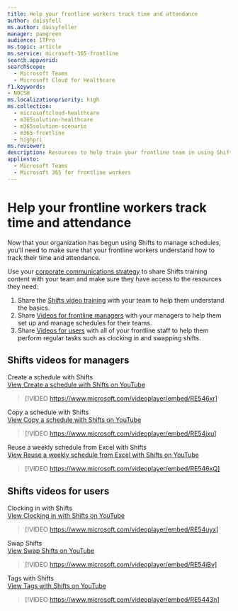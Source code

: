 ```yaml
---
title: Help your frontline workers track time and attendance
author: daisyfell
ms.author: daisyfeller
manager: pamgreen
audience: ITPro
ms.topic: article 
ms.service: microsoft-365-frontline 
search.appverid: 
searchScope:
  - Microsoft Teams
  - Microsoft Cloud for Healthcare
f1.keywords:
- NOCSH
ms.localizationpriority: high
ms.collection: 
  - microsoftcloud-healthcare
  - m365solution-healthcare
  - m365solution-scenario
  - m365-frontline
  - highpri
ms.reviewer: 
description: Resources to help train your frontline team in using Shifts to access and manage their schedules.
appliesto: 
  - Microsoft Teams
  - Microsoft 365 for frontline workers
---
```


# Help your frontline workers track time and attendance

Now that your organization has begun using Shifts to manage schedules, you'll need to make sure that your frontline workers understand how to track their time and attendance.

Use your [corporate communications strategy](flw-corp-comms.md) to share Shifts training content with your team and make sure they have access to the resources they need:

1. Share the [Shifts video training](https://support.microsoft.com/office/what-is-shifts-f8efe6e4-ddb3-4d23-b81b-bb812296b821) with your team to help them understand the basics.
2. Share [Videos for frontline managers](#shifts-videos-for-managers) with your managers to help them set up and manage schedules for their teams.
3. Share [Videos for users](#shifts-videos-for-users) with all of your frontline staff to help them perform regular tasks such as clocking in and swapping shifts.

## Shifts videos for managers

Create a schedule with Shifts <br>
[View Create a schedule with Shifts on YouTube](https://go.microsoft.com/fwlink/?linkid=2202612)
> [!VIDEO https://www.microsoft.com/videoplayer/embed/RE546xr]

Copy a schedule with Shifts <br>
[View Copy a schedule with Shifts on YouTube](https://go.microsoft.com/fwlink/?linkid=2202298)
> [!VIDEO https://www.microsoft.com/videoplayer/embed/RE54jxu]

Reuse a weekly schedule from Excel with Shifts <br>
[View Reuse a weekly schedule from Excel with Shifts on YouTube](https://go.microsoft.com/fwlink/?linkid=2202611)
> [!VIDEO https://www.microsoft.com/videoplayer/embed/RE546xQ]

## Shifts videos for users

Clocking in with Shifts <br>
[View Clocking in with Shifts on YouTube](https://go.microsoft.com/fwlink/?linkid=2202613)
> [!VIDEO https://www.microsoft.com/videoplayer/embed/RE54uyx]

Swap Shifts <br>
[View Swap Shifts on YouTube](https://go.microsoft.com/fwlink/?linkid=2202711)
> [!VIDEO https://www.microsoft.com/videoplayer/embed/RE54jBv]

Tags with Shifts <br>
[View Tags with Shifts on YouTube](https://go.microsoft.com/fwlink/?linkid=2202712)
> [!VIDEO https://www.microsoft.com/videoplayer/embed/RE5443n]
